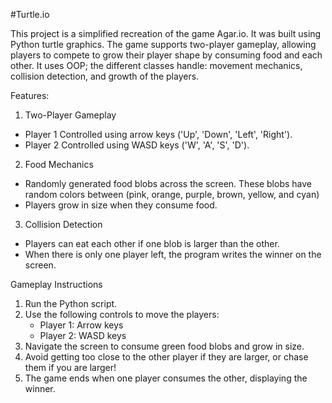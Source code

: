 #Turtle.io

This project is a simplified recreation of the game Agar.io. It was built using Python turtle graphics. The game supports two-player gameplay, allowing players to compete to grow their player shape by consuming food and each other. It uses OOP; the different classes handle: movement mechanics, collision detection, and growth of the players.

Features:

 1. Two-Player Gameplay
- Player 1 Controlled using arrow keys ('Up', 'Down', 'Left', 'Right').
- Player 2 Controlled using WASD keys ('W', 'A', 'S', 'D').

 2. Food Mechanics
- Randomly generated food blobs across the screen. These blobs have random colors between (pink, orange, purple, brown, yellow, and cyan)
- Players grow in size when they consume food.

 3. Collision Detection
- Players can eat each other if one blob is larger than the other.
- When there is only one player left, the program writes the winner on the screen.



 Gameplay Instructions

1. Run the Python script.
2. Use the following controls to move the players:
   - Player 1: Arrow keys
   - Player 2: WASD keys
3. Navigate the screen to consume green food blobs and grow in size.
4. Avoid getting too close to the other player if they are larger, or chase them if you are larger!
5. The game ends when one player consumes the other, displaying the winner.
